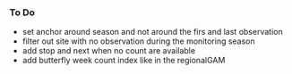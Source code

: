 ### To Do

- set anchor around season and not around the firs and last observation
- filter out site with no observation during the monitoring season
- add stop and next when no count are available
- add butterfly week count index like in the regionalGAM
